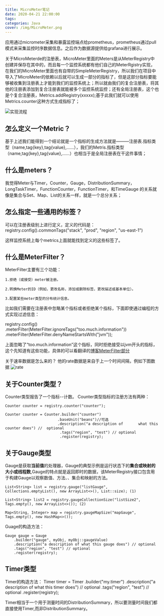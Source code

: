 ```yaml
---
title: MicroMeter笔记
date: 2020-04-21 22:00:00
tags: 
categories: Java
cover: /img/MicroMeter.png
---
```


<!--more-->



应用通过micrometer采集和暴露监控端点给prometheus，prometheus通过pull模式来采集监控时序数据信息。之后作为数据源提供给grafana进行展示。

关于MicroMeterde的注册表，MicroMeter里面的Meters是从MeterRegistry中创建并保存在其中的，而且每一个监控系统都有他们自己的MeterRgistry实现，在我们的MicroMeter里面也有自带的SimpleMeterRegistry，所以我们在项目中导入了MicroMeter的依赖以后就可以生成一部分的指标了，但是这部分指标要能够被收集到注册表上才能到我们的监控系统上；所以就由我们的复合注册表，将其他的注册表添加到复合注册表就能被多个监控系统监控；还有全局注册表，这个也是个复合注册表，Metrics.addRegistry(xxxxx);基于此我们就可以使用Metrics.counter这种方式生成指标了；

![实现流程](https://img2018.cnblogs.com/blog/285763/201812/285763-20181226164352509-830589043.png)

## 怎么定义一个Metric？
基于上述我们能得到一个结论就是一个指标的生成方法就是———注册表.指标类型（name,tag{key},tag{value},......），我们的Metris.指标类型（name,tag{key},tag{value},......）也相当于是全局注册表在干这件事情；

## 什么是meters？
我觉得Meter与Timer，Counter，Gauge，DistributionSummary，LongTaskTimer，FunctionCounter，FunctionTimer，和TimeGauge
的关系就像是集合与Set、Map、List的关系一样，就是一个总分关系；


## 怎么指定一些通用的标签？
可以在注册表级别上进行定义，定义的代码是：
registry.config().commonTags("stack", "prod", "region", "us-east-1")

这样监控系统上每个metrics上面就能找到定义的这些标签了。

## 什么是MeterFilter？
MeterFilter主要有三个功能：

	1.拒绝（或接受）meter被注册。

	2.转换Meter的ID（例如，更改名称，添加或删除标签，更改描述或基本单位）。

	3.配置某些meter类型的分布统计信息。

比如我们需要在注册表中忽略某个指标或者拒绝某个指标，下面即使通过编程的方式实现过滤信息：

registry.config()
.meterFilter(MeterFilter.ignoreTags("too.much.information"))
.meterFilter(MeterFilter.denyNameStartsWith("jvm"));

上面忽略了“too.much.information”这个指标，同时拒绝接受以jvm开头的指标，这个先知道有这些功能，具体的可以看翻译的[博客MeterFilter部分](https://blog.csdn.net/dongcheng_2015/article/details/103059035)

关于速率数据是怎么来的？
他的rate数据是来自于上一个时间间隔，例如下图数据
![rate](https://imgconvert.csdnimg.cn/aHR0cHM6Ly93eDQuc2luYWltZy5jbi9tdzY5MC8wMDc4NTdOWWx5MWc4djhncXp4YzFqMzFjbTBmcGp0ci5qcGc?x-oss-process=image/format,png)

## 关于Counter类型？
Counter类型报告了一个指标--计数。
Counter类型指标的注册方法有两种：


    Counter counter = registry.counter("counter");
    
    Counter counter = Counter.builder("counter")
				  			.baseUnit("beans")//可选
				 			.description("a description of       what this counter does") //  optional
    			 			 .tags("region", "test") // optional
    			 			 .register(registry);

## 关于Gauge类型

Gauge是获取**当前值**的处理器，Gauge的典型示例是运行状态下的**集合或映射的大小或线程数**,Gauge的特点就是返回即时的数据，该MeterRegistry接口包含用于构建Gauge以观察数值、方法、、集合和映射的方法。


    List<String> list = registry.gauge("listGauge", Collections.emptyList(), new ArrayList<>(), List::size); (1)

    List<String> list2 = registry.gaugeCollectionSize("listSize2", Tags.empty(), new ArrayList<>()); (2)

    Map<String, Integer> map = registry.gaugeMapSize("mapGauge", Tags.empty(), new HashMap<>());

Guage的构造方法：

    Gauge gauge = Gauge
	    .builder("gauge", myObj, myObj::gaugeValue)
	    .description("a description of what this gauge does") // optional
	    .tags("region", "test") // optional
	    .register(registry);


## Timer类型

Timer的构造方法：
    Timer timer = Timer
	    .builder("my.timer")
	    .description("a description of what this timer does") // optional
	    .tags("region", "test") // optional
	    .register(registry);

Timer相当于一个用于测量时间的DistributionSummary，所以要测量时间我们都直接使用Timer,而非DistributionSummary。